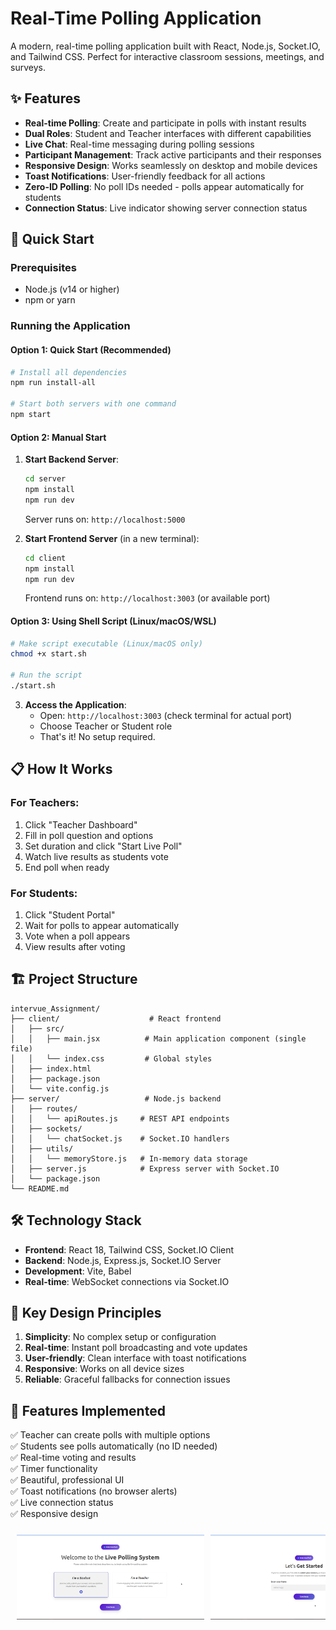 # Real-Time Polling Application

A modern, real-time polling application built with React, Node.js, Socket.IO, and Tailwind CSS. Perfect for interactive classroom sessions, meetings, and surveys.

## ✨ Features

- **Real-time Polling**: Create and participate in polls with instant results
- **Dual Roles**: Student and Teacher interfaces with different capabilities  
- **Live Chat**: Real-time messaging during polling sessions
- **Participant Management**: Track active participants and their responses
- **Responsive Design**: Works seamlessly on desktop and mobile devices
- **Toast Notifications**: User-friendly feedback for all actions
- **Zero-ID Polling**: No poll IDs needed - polls appear automatically for students
- **Connection Status**: Live indicator showing server connection status

## 🚀 Quick Start

### Prerequisites
- Node.js (v14 or higher)
- npm or yarn

### Running the Application

#### Option 1: Quick Start (Recommended)
```bash
# Install all dependencies
npm run install-all

# Start both servers with one command
npm start
```

#### Option 2: Manual Start
1. **Start Backend Server**:
   ```bash
   cd server
   npm install
   npm run dev
   ```
   Server runs on: `http://localhost:5000`

2. **Start Frontend Server** (in a new terminal):
   ```bash
   cd client
   npm install
   npm run dev
   ```
   Frontend runs on: `http://localhost:3003` (or available port)

#### Option 3: Using Shell Script (Linux/macOS/WSL)
```bash
# Make script executable (Linux/macOS only)
chmod +x start.sh

# Run the script
./start.sh
```

3. **Access the Application**:
   - Open: `http://localhost:3003` (check terminal for actual port)
   - Choose Teacher or Student role
   - That's it! No setup required.

## 📋 How It Works

### For Teachers:
1. Click "Teacher Dashboard"
2. Fill in poll question and options
3. Set duration and click "Start Live Poll"
4. Watch live results as students vote
5. End poll when ready

### For Students:
1. Click "Student Portal"
2. Wait for polls to appear automatically
3. Vote when a poll appears
4. View results after voting

## 🏗️ Project Structure

```
intervue_Assignment/
├── client/                    # React frontend
│   ├── src/
│   │   ├── main.jsx          # Main application component (single file)
│   │   └── index.css         # Global styles
│   ├── index.html
│   ├── package.json
│   └── vite.config.js
├── server/                   # Node.js backend
│   ├── routes/
│   │   └── apiRoutes.js     # REST API endpoints
│   ├── sockets/
│   │   └── chatSocket.js    # Socket.IO handlers  
│   ├── utils/
│   │   └── memoryStore.js   # In-memory data storage
│   ├── server.js            # Express server with Socket.IO
│   └── package.json
└── README.md
```

## 🛠️ Technology Stack

- **Frontend**: React 18, Tailwind CSS, Socket.IO Client
- **Backend**: Node.js, Express.js, Socket.IO Server
- **Development**: Vite, Babel
- **Real-time**: WebSocket connections via Socket.IO

## 🎯 Key Design Principles

1. **Simplicity**: No complex setup or configuration
2. **Real-time**: Instant poll broadcasting and vote updates
3. **User-friendly**: Clean interface with toast notifications
4. **Responsive**: Works on all device sizes
5. **Reliable**: Graceful fallbacks for connection issues

## 📝 Features Implemented

✅ Teacher can create polls with multiple options  
✅ Students see polls automatically (no ID needed)  
✅ Real-time voting and results  
✅ Timer functionality  
✅ Beautiful, professional UI  
✅ Toast notifications (no browser alerts)  
✅ Live connection status  
✅ Responsive design  

<div style="display: flex; overflow-x: auto; gap: 10px; padding: 10px;">
  <img src="./Screenshots/Screenshot from 2025-08-06 15-56-15.png" alt="Teacher Dashboard" width="300"/>
  <img src="./Screenshots/Screenshot from 2025-08-06 15-56-24.png" alt="Student Portal" width="300"/>
  <img src="./Screenshots/Screenshot from 2025-08-06 16-02-18.png" alt="Poll Results" width="300"/>
   <img src="./Screenshots/Screenshot from 2025-08-06 16-03-37-1.png" alt="Poll Results" width="300"/>
  <img src="./Screenshots/Screenshot from 2025-08-06 16-05-46.png" alt="Poll Results" width="300"/>

</div>





